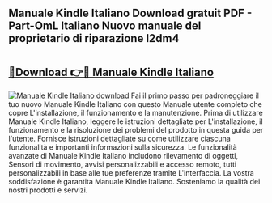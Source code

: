 ## Manuale Kindle Italiano Download gratuit PDF - Part-OmL Italiano Nuovo manuale del proprietario di riparazione l2dm4

# <h2><a href="http://dfeexp.blite.top/?on=Manuale+Kindle+Italiano">🔗Download 👉🔴 Manuale Kindle Italiano</a></h2>

[![Manuale Kindle Italiano download](https://i.imgur.com/lujVjoI.png)](http://dfeexp.blite.top/?on=Manuale+Kindle+Italiano)
Fai il primo passo per padroneggiare il tuo nuovo Manuale Kindle Italiano con questo Manuale utente completo che copre L'installazione, il funzionamento e la manutenzione. Prima di utilizzare Manuale Kindle Italiano, leggere le istruzioni dettagliate per L'installazione, il funzionamento e la risoluzione dei problemi del prodotto in questa guida per l'utente. Fornisce istruzioni dettagliate su come utilizzare ciascuna funzionalità e importanti informazioni sulla sicurezza. Le funzionalità avanzate di Manuale Kindle Italiano includono rilevamento di oggetti, Sensori di movimento, avvisi personalizzabili e accesso remoto, tutti personalizzabili in base alle tue preferenze tramite L'interfaccia. La vostra soddisfazione è garantita Manuale Kindle Italiano. Sosteniamo la qualità dei nostri prodotti e servizi.
